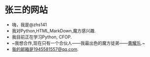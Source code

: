 # 张三的网站
- 嗨，我是@zhs141
- 我对Python,HTML,MarkDown,魔方感兴趣.
- 我目前正在学习Python, CFOP.
- ~我想合作,现在只有一个合伙人——我最出色的魔方徒弟——[黄耀乐](https://github.com/141hyl).~
- 我的邮箱是1945581557@qq.com.
